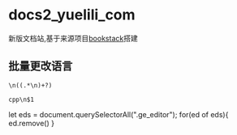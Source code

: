 # docs2_yuelili_com

新版文档站,基于来源项目[bookstack](https://github.com/TruthHun/BookStack)搭建

## 批量更改语言

`\n((.*\n)+?)`

`cpp\n$1`


let eds = document.querySelectorAll(".ge_editor");
for(ed of eds){
  ed.remove()
}